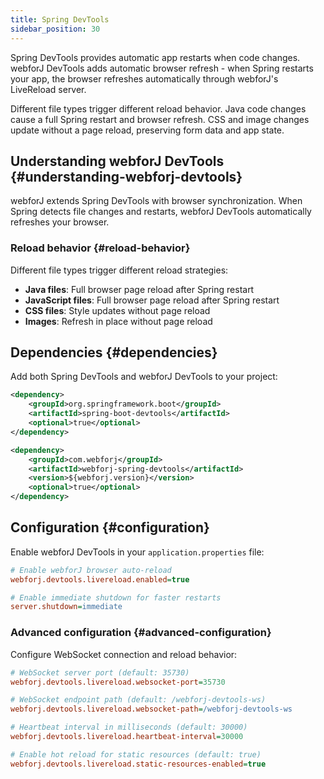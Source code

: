 ```yaml
---
title: Spring DevTools
sidebar_position: 30
---
```


Spring DevTools provides automatic app restarts when code changes. webforJ DevTools adds automatic browser refresh - when Spring restarts your app, the browser refreshes automatically through webforJ's LiveReload server.

Different file types trigger different reload behavior. Java code changes cause a full Spring restart and browser refresh. CSS and image changes update without a page reload, preserving form data and app state.

## Understanding webforJ DevTools {#understanding-webforj-devtools}

webforJ extends Spring DevTools with browser synchronization. When Spring detects file changes and restarts, webforJ DevTools automatically refreshes your browser.

### Reload behavior {#reload-behavior}

Different file types trigger different reload strategies:

- **Java files**: Full browser page reload after Spring restart
- **JavaScript files**: Full browser page reload after Spring restart
- **CSS files**: Style updates without page reload  
- **Images**: Refresh in place without page reload

## Dependencies {#dependencies}

Add both Spring DevTools and webforJ DevTools to your project:

```xml title="pom.xml"
<dependency>
    <groupId>org.springframework.boot</groupId>
    <artifactId>spring-boot-devtools</artifactId>
    <optional>true</optional>
</dependency>

<dependency>
    <groupId>com.webforj</groupId>
    <artifactId>webforj-spring-devtools</artifactId>
    <version>${webforj.version}</version>
    <optional>true</optional>
</dependency>
```

## Configuration {#configuration}

Enable webforJ DevTools in your `application.properties` file:

```Ini title="application.properties"
# Enable webforJ browser auto-reload
webforj.devtools.livereload.enabled=true

# Enable immediate shutdown for faster restarts
server.shutdown=immediate
```

### Advanced configuration {#advanced-configuration}

Configure WebSocket connection and reload behavior:

```Ini title="application.properties"
# WebSocket server port (default: 35730)
webforj.devtools.livereload.websocket-port=35730

# WebSocket endpoint path (default: /webforj-devtools-ws)
webforj.devtools.livereload.websocket-path=/webforj-devtools-ws

# Heartbeat interval in milliseconds (default: 30000)
webforj.devtools.livereload.heartbeat-interval=30000

# Enable hot reload for static resources (default: true)
webforj.devtools.livereload.static-resources-enabled=true
```
